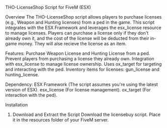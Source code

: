 THO-LicenseShop Script for FiveM (ESX)

Overview
The THO-LicenseShop script allows players to purchase licenses (e.g., Weapon and Hunting licenses) from a ped in the game.
This script integrates with the ESX Framework and leverages the esx_license resource to manage licenses. 
Players can purchase a license only if they don't already own it, and the cost of the license will be deducted from their in-game money.
They will alse recieve the license as an item.

Features:
Purchase Weapon License and Hunting License from a ped.
Prevent players from purchasing a license they already own.
Integration with esx_license to manage license ownership.
Uses ox_target for targeting and interacting with the ped.
Inventory items for licenses: gun_license and hunting_license.

Dependency:
ESX Framework (The script assumes you're using the latest version of ESX).
esx_license (For license management).
ox_target (For interaction with the ped).

Installation
1. Download and Extract the Script
Download the licensebuy script.
Place it in the resources folder of your FiveM server.
